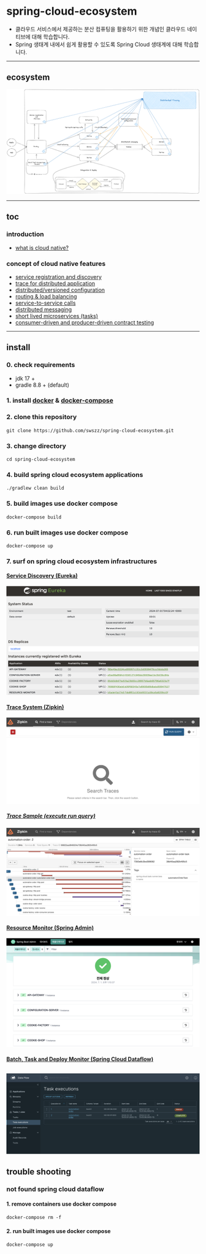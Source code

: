 # spring-cloud-ecosystem

- 클라우드 서비스에서 제공하는 분산 컴퓨팅을 활용하기 위한 개념인 클라우드 네이티브에 대해 학습합니다.
- Spring 생태계 내에서 쉽게 활용할 수 있도록 Spring Cloud 생태계에 대해 학습합니다.

---

## ecosystem

![spring-cloud-ecosystem](./resources/images/spring-cloud-ecosystem.png)

---

## toc

### introduction

- [what is cloud native?](introduction/what_is_cloud_native.md)

### concept of cloud native features

- [service registration and discovery](concept_of_cloud_native_features/service_registration_and_discovery.md)
- [trace for distributed application](concept_of_cloud_native_features/trace_for_distributed_application.md)
- [distributed/versioned configuration](concept_of_cloud_native_features/distributed_versioned_configuration.md)
- [routing & load balancing](concept_of_cloud_native_features/routing_and_load_balancing.md)
- [service-to-service calls](concept_of_cloud_native_features/service-to-service_calls.md)
- [distributed messaging](concept_of_cloud_native_features/distributed_messaging.md)
- [short lived microservices (tasks)](concept_of_cloud_native_features/short_lived_microservices.md)
- [consumer-driven and producer-driven contract testing](concept_of_cloud_native_features/consumer-driven_and_producer-driven_contract_testing.md)

---

## install

### 0. check requirements

- jdk 17 +
- gradle 8.8 + (default)

### 1. install [docker](https://docs.docker.com/engine/install/) & [docker-compose](https://docs.docker.com/compose/install/)

### 2. clone this repository

```shell
git clone https://github.com/swszz/spring-cloud-ecosystem.git
```

### 3. change directory

```shell
cd spring-cloud-ecosystem
```

### 4. build spring cloud ecosystem applications

```shell
./gradlew clean build
```

### 5. build images use docker compose

```shell
docker-compose build
```

### 6. run built images use docker compose

```shell
docker-compose up
```

### 7. surf on spring cloud ecosystem infrastructures

#### [Service Discovery (Eureka)](http://localhost:8761)

![eureka](resources/images/spring-eureka.png)

#### [Trace System (Zipkin)](http://localhost:9411/zipkin)

![zipkin-trace](resources/images/zipkin-index.png)

##### [Trace Sample (execute run query)](http://localhost:9411/zipkin/?serviceName=automation-order)

![zipkin-trace](resources/images/zipkin-trace.png)

#### [Resource Monitor (Spring Admin)](http://localhost:9090)

![eureka](resources/images/spring-admin.png)

#### [Batch, Task and Deploy Monitor (Spring Cloud Dataflow)](http://localhost:9393/dashboard)

![spring-cloud-dataflow](resources/images/spring-cloud-dataflow.png)
---

## trouble shooting

### not found spring cloud dataflow

#### 1. remove containers use docker compose

```shell
docker-compose rm -f
```

#### 2. run built images use docker compose

```shell
docker-compose up
```
